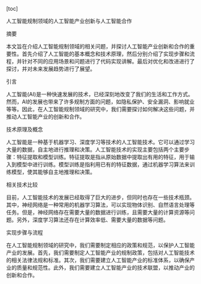
[toc]                    
                
                
人工智能规制领域的人工智能产业创新与人工智能合作

摘要

本文旨在介绍人工智能规制领域的相关问题，并探讨人工智能产业创新和合作的重要性。首先介绍了人工智能的基本概念和技术原理，然后分别介绍了实现步骤和流程，并针对不同的应用场景和问题进行了代码实现讲解。最后对优化和改进进行了探讨，并对未来发展趋势进行了展望。

引言

人工智能(AI)是一种快速发展的技术，已经深刻地改变了我们的生活和工作方式。然而，AI的发展也带来了许多规制方面的问题，如隐私保护、安全漏洞、影响就业等等。因此，在人工智能规制领域的研究中，我们需要探讨如何解决这些问题，并推动人工智能产业的创新和合作。

技术原理及概念

人工智能是一种基于机器学习、深度学习等技术的人工智能技术。它可以通过学习大量的数据，自主地进行推理和决策。人工智能技术的实现主要包括两个主要步骤：特征提取和模型训练。特征提取是指从原始数据中提取出有用的特征，用于输入到模型中进行训练。模型训练是指利用已有的特征数据，通过机器学习算法来训练模型，使其能够自主地推理和决策。

相关技术比较

目前，人工智能技术的发展已经取得了巨大的进步，但同时也存在一些技术瓶颈。其中，神经网络是一种常用的机器学习算法，可以实现物体识别、自然语言处理等任务。但是，神经网络存在需要大量的数据进行训练，且需要大量的计算资源等问题。另外，深度学习算法还存在计算效率低、需要大量的数据等问题。

实现步骤与流程

在人工智能规制领域的研究中，我们需要制定相应的政策和规范，以保护人工智能产业的发展。首先，我们需要制定人工智能产业的规制政策，包括对人工智能技术的相关法律法规和标准。其次，我们需要建立人工智能产业的标准体系，以确保产业的质量和规范性。此外，我们需要建立人工智能产业的技术联盟，以推动产业的创新和合作。

